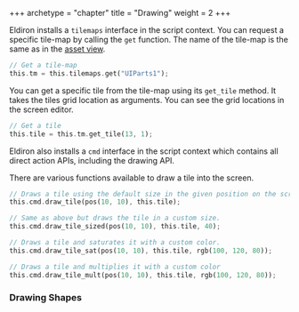 +++
archetype = "chapter"
title = "Drawing"
weight = 2
+++

Eldiron installs a ```tilemaps``` interface in the script context. You can request a specific tile-map by calling the ```get``` function. The name of the tile-map is the same as in the [asset view](../assets.md).

```rust
// Get a tile-map
this.tm = this.tilemaps.get("UIParts1");
```

You can get a specific tile from the tile-map using its ```get_tile``` method. It takes the tiles grid location as arguments. You can see the grid locations in the screen editor.

```rust
// Get a tile
this.tile = this.tm.get_tile(13, 1);
```

Eldiron also installs a ```cmd``` interface in the script context which contains all direct action APIs, including the drawing API.

There are various functions available to draw a tile into the screen.

```rust
// Draws a tile using the default size in the given position on the screen.
this.cmd.draw_tile(pos(10, 10), this.tile);

// Same as above but draws the tile in a custom size.
this.cmd.draw_tile_sized(pos(10, 10), this.tile, 40);

// Draws a tile and saturates it with a custom color.
this.cmd.draw_tile_sat(pos(10, 10), this.tile, rgb(100, 120, 80));

// Draws a tile and multiplies it with a custom color
this.cmd.draw_tile_mult(pos(10, 10), this.tile, rgb(100, 120, 80));
```

### Drawing Shapes

